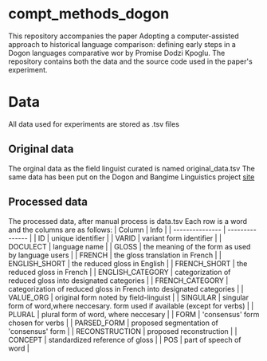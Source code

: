 # compt_methods_dogon
This repository accompanies the paper Adopting a computer-assisted approach to historical language comparison: defining early steps in a Dogon languages comparative wor by Promise Dodzi Kpoglu. 
The repository contains both the data and the source code used in the paper's experiment.

# Data
All data used for experiments are stored as .tsv files

## Original data
The orginal data as the field linguist curated is named original_data.tsv
The same data has been put on the Dogon and Bangime Linguistics project [site]([url](https://dogonlanguages.info/))

## Processed data
The processed data, after manual process is data.tsv
Each row is a word and the columns are as follows:
| Column | Info |
| --------------- | --------------- | 
| ID    | unique identifier    | 
| VARID    | variant form identifier    | 
| DOCULECT    | language name    | 
| GLOSS    | the meaning of the form as used by language users    |
| FRENCH    | the gloss translation in French    |
| ENGLISH_SHORT    | the reduced gloss in English    |
| FRENCH_SHORT    | the reduced gloss in French    |
| ENGLISH_CATEGORY    | categorization of reduced gloss into designated categories    |
| FRENCH_CATEGORY    | categorization of reduced gloss in French into designated categories    |
| VALUE_ORG    | original form noted by field-linguist    |
| SINGULAR    | singular form of word,where neccesary. form used if available (except for verbs)    |
| PLURAL    | plural form of word, where neccesary    |
| FORM    | 'consensus' form chosen for verbs    |
| PARSED_FORM    | proposed segmentation of 'consensus' form    |
| RECONSTRUCTION    | proposed reconstruction    |
| CONCEPT    | standardized reference of gloss    |
| POS    | part of speech of word    |


